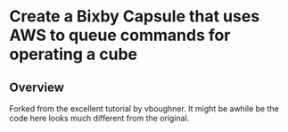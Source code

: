 # Create a Bixby Capsule that uses AWS to queue commands for operating a cube 

## Overview

Forked from the excellent tutorial by vboughner.
It might be awhile be the code here looks much different from the original.
